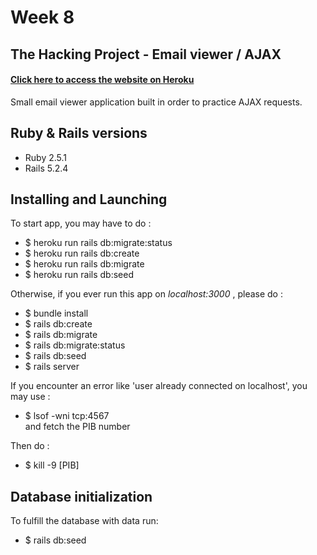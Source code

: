 # Week 8

## The Hacking Project - Email viewer / AJAX

#### [Click here to access the website on Heroku](https://thp-ajax-email-viewer.herokuapp.com/)

Small email viewer application built in order to practice AJAX requests.

## Ruby & Rails versions

* Ruby 2.5.1
* Rails 5.2.4

## Installing and Launching

To start app, you may have to do : <br />

* $ heroku run rails db:migrate:status
* $ heroku run rails db:create
* $ heroku run rails db:migrate
* $ heroku run rails db:seed

Otherwise, if you ever run this app on <em> localhost:3000 </em>, please do :

* $ bundle install
* $ rails db:create
* $ rails db:migrate
* $ rails db:migrate:status
* $ rails db:seed
* $ rails server

If you encounter an error like 'user already connected on localhost', you may use :

* $ lsof -wni tcp:4567  <br />
and fetch the PIB number

Then do : <br />

* $ kill -9 [PIB]

## Database initialization

To fulfill the database with data run:

* $ rails db:seed